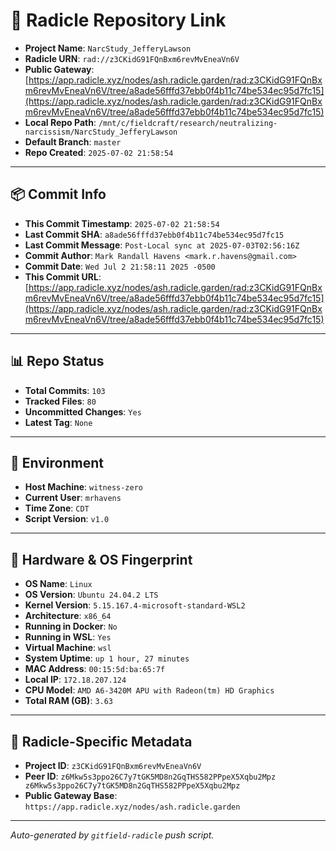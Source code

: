 # 🔗 Radicle Repository Link

- **Project Name**: `NarcStudy_JefferyLawson`
- **Radicle URN**: `rad://z3CKidG91FQnBxm6revMvEneaVn6V`
- **Public Gateway**: [https://app.radicle.xyz/nodes/ash.radicle.garden/rad:z3CKidG91FQnBxm6revMvEneaVn6V/tree/a8ade56fffd37ebb0f4b11c74be534ec95d7fc15](https://app.radicle.xyz/nodes/ash.radicle.garden/rad:z3CKidG91FQnBxm6revMvEneaVn6V/tree/a8ade56fffd37ebb0f4b11c74be534ec95d7fc15)
- **Local Repo Path**: `/mnt/c/fieldcraft/research/neutralizing-narcissism/NarcStudy_JefferyLawson`
- **Default Branch**: `master`
- **Repo Created**: `2025-07-02 21:58:54`

---

## 📦 Commit Info

- **This Commit Timestamp**: `2025-07-02 21:58:54`
- **Last Commit SHA**: `a8ade56fffd37ebb0f4b11c74be534ec95d7fc15`
- **Last Commit Message**: `Post-Local sync at 2025-07-03T02:56:16Z`
- **Commit Author**: `Mark Randall Havens <mark.r.havens@gmail.com>`
- **Commit Date**: `Wed Jul 2 21:58:11 2025 -0500`
- **This Commit URL**: [https://app.radicle.xyz/nodes/ash.radicle.garden/rad:z3CKidG91FQnBxm6revMvEneaVn6V/tree/a8ade56fffd37ebb0f4b11c74be534ec95d7fc15](https://app.radicle.xyz/nodes/ash.radicle.garden/rad:z3CKidG91FQnBxm6revMvEneaVn6V/tree/a8ade56fffd37ebb0f4b11c74be534ec95d7fc15)

---

## 📊 Repo Status

- **Total Commits**: `103`
- **Tracked Files**: `80`
- **Uncommitted Changes**: `Yes`
- **Latest Tag**: `None`

---

## 🧭 Environment

- **Host Machine**: `witness-zero`
- **Current User**: `mrhavens`
- **Time Zone**: `CDT`
- **Script Version**: `v1.0`

---

## 🧬 Hardware & OS Fingerprint

- **OS Name**: `Linux`
- **OS Version**: `Ubuntu 24.04.2 LTS`
- **Kernel Version**: `5.15.167.4-microsoft-standard-WSL2`
- **Architecture**: `x86_64`
- **Running in Docker**: `No`
- **Running in WSL**: `Yes`
- **Virtual Machine**: `wsl`
- **System Uptime**: `up 1 hour, 27 minutes`
- **MAC Address**: `00:15:5d:ba:65:7f`
- **Local IP**: `172.18.207.124`
- **CPU Model**: `AMD A6-3420M APU with Radeon(tm) HD Graphics`
- **Total RAM (GB)**: `3.63`

---

## 🌱 Radicle-Specific Metadata

- **Project ID**: `z3CKidG91FQnBxm6revMvEneaVn6V`
- **Peer ID**: `z6Mkw5s3ppo26C7y7tGK5MD8n2GqTHS582PPpeX5Xqbu2Mpz
z6Mkw5s3ppo26C7y7tGK5MD8n2GqTHS582PPpeX5Xqbu2Mpz`
- **Public Gateway Base**: `https://app.radicle.xyz/nodes/ash.radicle.garden`

---

_Auto-generated by `gitfield-radicle` push script._

